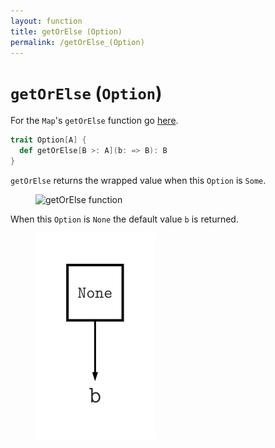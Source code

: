 ```yaml
---
layout: function
title: getOrElse (Option)
permalink: /getOrElse_(Option)
---
```


# `getOrElse` (`Option`)

For the `Map`'s `getOrElse` function go [here](./getOrElse_(Map)).

~~~ scala
trait Option[A] {
  def getOrElse[B >: A](b: => B): B
}
~~~

`getOrElse` returns the wrapped value when this `Option` is `Some`.

<figure class="diagram">
  <img src="images/getOrElse_Option.1.svg" alt="getOrElse function">
  <!-- <figcaption class="diagram-desc"></figcaption> -->
</figure>

When this `Option` is `None` the default value `b` is returned.

<figure class="diagram">
  <img src="images/getOrElse_Option.2.svg" alt="getOrElse function">
  <!-- <figcaption class="diagram-desc"></figcaption> -->
</figure>

